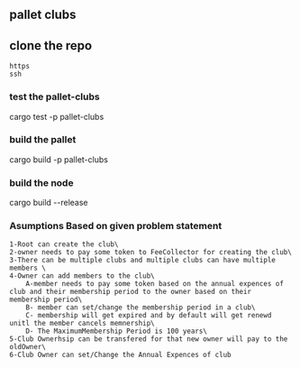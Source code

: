 ## pallet clubs
  ## clone the repo
    https
    ssh

### test the pallet-clubs
   cargo test -p pallet-clubs 
### build the pallet
   cargo build -p pallet-clubs
### build the node
   cargo build --release

### Asumptions Based on given problem statement
    1-Root can create the club\
    2-owner needs to pay some token to FeeCollector for creating the club\
    3-There can be multiple clubs and multiple clubs can have multiple members \
    4-Owner can add members to the club\ 
        A-member needs to pay some token based on the annual expences of club and their membership period to the owner based on their membership period\
        B- member can set/change the membership period in a club\  
        C- membership will get expired and by default will get renewd unitl the member cancels memnership\ 
        D- The MaximumMembership Period is 100 years\ 
    5-Club Ownerhsip can be transfered for that new owner will pay to the oldOwner\
    6-Club Owner can set/Change the Annual Expences of club    



           
